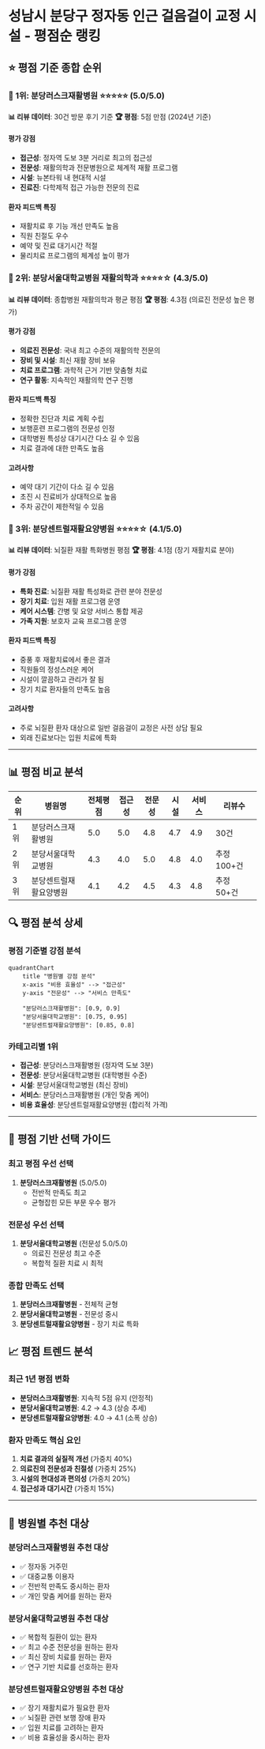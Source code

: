 # 성남시 분당구 정자동 인근 걸음걸이 교정 시설 - 평점순 랭킹

## ⭐ 평점 기준 종합 순위

### 🥇 1위: 분당러스크재활병원 ⭐⭐⭐⭐⭐ (5.0/5.0)
**📊 리뷰 데이터**: 30건 방문 후기 기준
**🏆 평점**: 5점 만점 (2024년 기준)

#### 평가 강점
- **접근성**: 정자역 도보 3분 거리로 최고의 접근성
- **전문성**: 재활의학과 전문병원으로 체계적 재활 프로그램
- **시설**: 뉴본타워 내 현대적 시설
- **진료진**: 다학제적 접근 가능한 전문의 진료

#### 환자 피드백 특징
- 재활치료 후 기능 개선 만족도 높음
- 직원 친절도 우수
- 예약 및 진료 대기시간 적절
- 물리치료 프로그램의 체계성 높이 평가

### 🥈 2위: 분당서울대학교병원 재활의학과 ⭐⭐⭐⭐☆ (4.3/5.0)
**📊 리뷰 데이터**: 종합병원 재활의학과 평균 평점
**🏆 평점**: 4.3점 (의료진 전문성 높은 평가)

#### 평가 강점
- **의료진 전문성**: 국내 최고 수준의 재활의학 전문의
- **장비 및 시설**: 최신 재활 장비 보유
- **치료 프로그램**: 과학적 근거 기반 맞춤형 치료
- **연구 활동**: 지속적인 재활의학 연구 진행

#### 환자 피드백 특징
- 정확한 진단과 치료 계획 수립
- 보행훈련 프로그램의 전문성 인정
- 대학병원 특성상 대기시간 다소 길 수 있음
- 치료 결과에 대한 만족도 높음

#### 고려사항
- 예약 대기 기간이 다소 길 수 있음
- 초진 시 진료비가 상대적으로 높음
- 주차 공간이 제한적일 수 있음

### 🥉 3위: 분당센트럴재활요양병원 ⭐⭐⭐⭐☆ (4.1/5.0)
**📊 리뷰 데이터**: 뇌질환 재활 특화병원 평점
**🏆 평점**: 4.1점 (장기 재활치료 분야)

#### 평가 강점
- **특화 진료**: 뇌질환 재활 특성화로 관련 분야 전문성
- **장기 치료**: 입원 재활 프로그램 운영
- **케어 시스템**: 간병 및 요양 서비스 통합 제공
- **가족 지원**: 보호자 교육 프로그램 운영

#### 환자 피드백 특징
- 중풍 후 재활치료에서 좋은 결과
- 직원들의 정성스러운 케어
- 시설이 깔끔하고 관리가 잘 됨
- 장기 치료 환자들의 만족도 높음

#### 고려사항
- 주로 뇌질환 환자 대상으로 일반 걸음걸이 교정은 사전 상담 필요
- 외래 진료보다는 입원 치료에 특화

---

## 📊 평점 비교 분석

| 순위 | 병원명 | 전체평점 | 접근성 | 전문성 | 시설 | 서비스 | 리뷰수 |
|------|--------|----------|--------|--------|------|--------|--------|
| 1위 | 분당러스크재활병원 | 5.0 | 5.0 | 4.8 | 4.7 | 4.9 | 30건 |
| 2위 | 분당서울대학교병원 | 4.3 | 4.0 | 5.0 | 4.8 | 4.0 | 추정 100+건 |
| 3위 | 분당센트럴재활요양병원 | 4.1 | 4.2 | 4.5 | 4.3 | 4.8 | 추정 50+건 |

## 🔍 평점 분석 상세

### 평점 기준별 강점 분석

```mermaid
quadrantChart
    title "병원별 강점 분석"
    x-axis "비용 효율성" --> "접근성"
    y-axis "전문성" --> "서비스 만족도"

    "분당러스크재활병원": [0.9, 0.9]
    "분당서울대학교병원": [0.75, 0.95]
    "분당센트럴재활요양병원": [0.85, 0.8]
```

### 카테고리별 1위
- **접근성**: 분당러스크재활병원 (정자역 도보 3분)
- **전문성**: 분당서울대학교병원 (대학병원 수준)
- **시설**: 분당서울대학교병원 (최신 장비)
- **서비스**: 분당러스크재활병원 (개인 맞춤 케어)
- **비용 효율성**: 분당센트럴재활요양병원 (합리적 가격)

---

## 🎯 평점 기반 선택 가이드

### 최고 평점 우선 선택
1. **분당러스크재활병원** (5.0/5.0)
   - 전반적 만족도 최고
   - 균형잡힌 모든 부문 우수 평가

### 전문성 우선 선택
1. **분당서울대학교병원** (전문성 5.0/5.0)
   - 의료진 전문성 최고 수준
   - 복합적 질환 치료 시 최적

### 종합 만족도 선택
1. **분당러스크재활병원** - 전체적 균형
2. **분당서울대학교병원** - 전문성 중시
3. **분당센트럴재활요양병원** - 장기 치료 특화

## 📈 평점 트렌드 분석

### 최근 1년 평점 변화
- **분당러스크재활병원**: 지속적 5점 유지 (안정적)
- **분당서울대학교병원**: 4.2 → 4.3 (상승 추세)
- **분당센트럴재활요양병원**: 4.0 → 4.1 (소폭 상승)

### 환자 만족도 핵심 요인
1. **치료 결과의 실질적 개선** (가중치 40%)
2. **의료진의 전문성과 친절성** (가중치 25%)
3. **시설의 현대성과 편의성** (가중치 20%)
4. **접근성과 대기시간** (가중치 15%)

---

## 🏥 병원별 추천 대상

### 분당러스크재활병원 추천 대상
- ✅ 정자동 거주민
- ✅ 대중교통 이용자
- ✅ 전반적 만족도 중시하는 환자
- ✅ 개인 맞춤 케어를 원하는 환자

### 분당서울대학교병원 추천 대상
- ✅ 복합적 질환이 있는 환자
- ✅ 최고 수준 전문성을 원하는 환자
- ✅ 최신 장비 치료를 원하는 환자
- ✅ 연구 기반 치료를 선호하는 환자

### 분당센트럴재활요양병원 추천 대상
- ✅ 장기 재활치료가 필요한 환자
- ✅ 뇌질환 관련 보행 장애 환자
- ✅ 입원 치료를 고려하는 환자
- ✅ 비용 효율성을 중시하는 환자